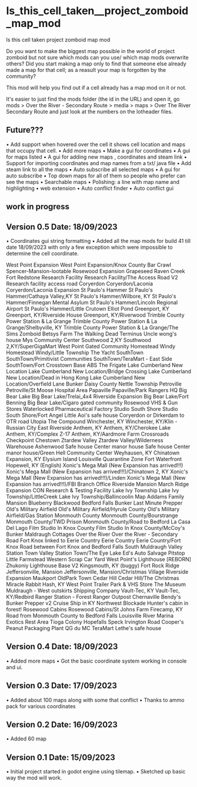 # Is_this_cell_taken__project_zomboid_map_mod
Is this cell taken project zomboid map mod


Do you want to make the biggest map possible in the world of project zomboid but not sure which mods can you use/ which map mods overwrite others?
Did you start making a map only to find that someone else already made a map for that cell; as a reasult your map is forgotten by the community?

This mod will help you find out if a cell already has a map mod on it or not.


It's easier to just find the mods folder (the id in the URL) and open it, go mods > Over the River - Secondary Route > media > maps > Over The River Secondary Route and just look at the numbers on the lotheader files.

## Future???

• Add support when hovered over the cell it shows cell location and maps that occupy that cell.
• Add more maps
• Make a gui for coordinates
• A gui for maps listed
• A gui for adding new maps , coordinates and steam link
• Support for importing coordinates and map names from a txt/ java file
• Add steam link to all the maps
• Auto subscribe all selected maps
• A gui for auto subscribe
• Top down maps for all of them so people who prefer can see the maps
• Searchable maps
• Polishing: a line with map name and highlighting
• web extension
• Auto conflict finder
• Auto conflict gui


## work in progress



## Version 0.5 Date: 18/09/2023

• Coordinates gui string formatting
• Added all the map mods for build 41 till date 18/09/2023 with only a few exception which were impossible to determine the cell coordinate.

West Point Expansion
West Point Expansion/Knox County Bar Crawl
Spencer-Mansion-lootable
Rosewood Expansion
Grapeseed
Raven Creek
Fort Redstone
Research Facility
Research Facility/The Access Road V2
Research facility access road
Coryerdon
Coryerdon/Laconia
Coryerdon/Laconia Expansion
St Paulo's Hammer
St Paulo's Hammer/Cathaya Valley,KY
St Paulo's Hammer/Wilbore, KY
St Paulo's Hammer/Finnegan Mental Asylum
St Paulo's Hammer/Lincoln Regional Airport
St Paulo's Hammer/Little Crutown
Elliot Pond
Greenport, KY
Greenport, KY/Riverside House
Greenport, KY/Riverwood
Trimble County Power Station & La Grange
Trimble County Power Station & La Grange/Shelbyville, KY
Trimble County Power Station & La Grange/The Sims Zomboid
Betsys Farm
The Walking Dead Terminus
Uncle wong's house
Mys Community Center
Southwood 2,KY
Southwood 2,KY/SuperGigaMart
West Point Gated Community
Homestead Windy
Homestead Windy/Little Township
The Yacht
SouthTown
SouthTown/Primitivist Communities
SouthTown/TeraMart - East Side
SouthTown/Fort Crosstown
Base ABS
The Frigate
Lake Cumberland New Location
Lake Cumberland New Location/Bridge Crossing
Lake Cumberland New Location/Dead in Hong Kong
Lake Cumberland New Location/Overfield Lane Bunker
Daisy County
Nettle Township
Petroville
Petroville/St Moose Hospital Area
Papaville
Papaville/Park Rangers HQ
Big Bear Lake
Big Bear Lake/Trelai_4x4 Riverside Expansion
Big Bear Lake/Fort Benning
Big Bear Lake/Cigaro gated community
Rosewood VHS & Gun Stores
Waterlocked Pharmaceutical Factory
Studio South Shore
Studio South Shore/Fort Angel
Little Aoi's safe house
Coryerdon or Dirkerdam to OTR road
Utopia
The Compound
Winchester, KY
Winchester, KY/Klin - Russian City
East Riverside
Anthem, KY
Anthem, KY/Cherokee Lake
Anthem, KY/Complex Z-17
Anthem, KY/Aardmore Farm
Crossroads Checkpoint
Chestown
Ztardew Valley
Ztardew Valley/Wilderness Warehouse
Ashenwood
Safe house Center manor house
Safe house Center manor house/Green Hell Community Center
Weyhausen, KY
Chinatown Expansion, KY
Elysium Island
Louisville Quarantine Zone
Fort Waterfront
Hopewell, KY (English)
Xonic's Mega Mall (New Expansion has arrived!!!)
Xonic's Mega Mall (New Expansion has arrived!!!)/Chinatown 2, KY
Xonic's Mega Mall (New Expansion has arrived!!!)/Linden
Xonic's Mega Mall (New Expansion has arrived!!!)/FBI Branch Office
Riverside Mansion
March Ridge Expansion
CON Research & Testing Facility
Lake Ivy Township
Lake Ivy Township/LittleCreek
Lake Ivy Township/Ballincoolin Map
Addams Family Mansion
Blueberry
Blackwood
Bedford Falls
Bunker Last Minute Prepper
Old's Military Airfield
Old's Military Airfield/Hyrule County
Old's Military Airfield/Gas Station
Monmouth County
Monmouth County/Bourstrange
Monmouth County/TWD Prison
Monmouth County/Road to Bedford
La Casa Del Lago
Film Studio In Knox County
Film Studio In Knox County/McCoy's Bunker
Maldraugh Cottages
Over the River
Over the River - Secondary Road
Fort Knox linked to Eerie Country
Eerie Country
Eerie Country/Fort Knox
Road between Fort Knox and Bedford Falls
South Muldraugh
Valley Station Town
Valley Station Town/The Eye Lake
Ed's Auto Salvage
Pitstop
Little Farmstead
Western Scrap Car Yard
West Point's Lighthouse [REBORN]
Zhukoniy Lighthouse Base V2
Kingsmouth, KY (buggy)
Fort Rock Ridge
Jeffersonville, Mansion
Jeffersonville, Mansion/Christmas Village
Riverside Expansion Maukport
OldPark Town
Cedar Hill
Cedar Hill/The Christmas Miracle
Rabbit Hash, KY
West Point Trailer Park & VHS Store
The Museum
Muldraugh - West outskirts Shipping Company
Vault-Tec, KY
Vault-Tec, KY/Redbird Ranger Station - Forest Ranger Outpost
Chernaville
Bendy's Bunker Prepper v2
Cruise Ship in KY
Northwest Blockade
Hunter's cabin in forest!
Rosewood Cabins
Rosewood Cabins/St Johns Farm
Firecamp, KY
Road from Monmouth County to Bedford Falls
Louisville River Marina
Exotics Rest Area
Tioga Colony
Hopefalls
Speck
Irvington Road
Cooper's Peanut Packaging Plant
QG du MC
TeraMart
Lethe's safe house





## Version 0.4 Date: 18/09/2023

• Added more maps
• Got the basic coordinate system working in console and ui.

## Version 0.3 Date: 17/09/2023

• Added about 100 maps along with some that conflict
• Thanks to ammo pack for various coordinates

## Version 0.2 Date: 16/09/2023

• Added 60 map 


## Version 0.1 Date: 15/09/2023

• Initial project started in godot engine using tilemap.
• Sketched up basic way the mod will work.
